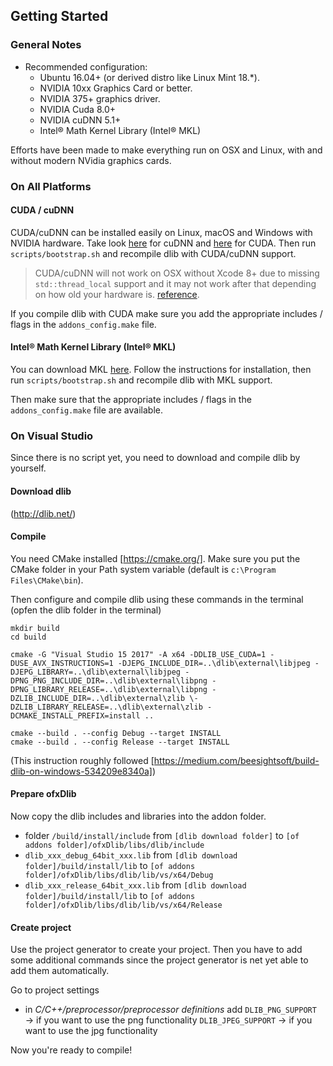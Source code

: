 ## Getting Started

### General Notes
-   Recommended configuration:
    -   Ubuntu 16.04+ (or derived distro like Linux Mint 18.\*).
    -   NVIDIA 10xx Graphics Card or better.
    -   NVIDIA 375+ graphics driver.
    -   NVIDIA Cuda 8.0+
    -   NVIDIA cuDNN 5.1+
    -   Intel® Math Kernel Library (Intel® MKL)

Efforts have been made to make everything run on OSX and Linux, with and without modern NVidia graphics cards.

### On All Platforms

#### CUDA / cuDNN

CUDA/cuDNN can be installed easily on Linux, macOS and Windows with NVIDIA hardware. Take look [here](https://developer.nvidia.com/cudnn) for cuDNN and [here](https://developer.nvidia.com/cuda-zone) for CUDA.  Then run `scripts/bootstrap.sh` and recompile dlib with CUDA/cuDNN support.

> CUDA/cuDNN will not work on OSX without Xcode 8+ due to missing `std::thread_local` support and it may not work after that depending on how old your hardware is. [reference](https://stackoverflow.com/questions/28094794/why-does-apple-clang-disallow-c11-thread-local-when-official-clang-supports).

If you compile dlib with CUDA make sure you add the appropriate includes / flags in the `addons_config.make` file.

#### Intel® Math Kernel Library (Intel® MKL)

You can download MKL [here](https://software.intel.com/en-us/mkl). Follow the instructions for installation, then run `scripts/bootstrap.sh` and recompile dlib with MKL support.

Then make sure that the appropriate includes / flags in the `addons_config.make` file are available.

### On Visual Studio 

Since there is no script yet, you need to download and compile dlib by yourself. 

#### Download dlib

(http://dlib.net/)

#### Compile
You need CMake installed [https://cmake.org/]. Make sure you put the CMake folder in your Path system variable (default is `c:\Program Files\CMake\bin`).

Then configure and compile dlib using these commands in the terminal (opfen the dlib folder in the terminal)

```
mkdir build
cd build

cmake -G "Visual Studio 15 2017" -A x64 -DDLIB_USE_CUDA=1 -DUSE_AVX_INSTRUCTIONS=1 -DJEPG_INCLUDE_DIR=..\dlib\external\libjpeg -DJEPG_LIBRARY=..\dlib\external\libjpeg -DPNG_PNG_INCLUDE_DIR=..\dlib\external\libpng -DPNG_LIBRARY_RELEASE=..\dlib\external\libpng -DZLIB_INCLUDE_DIR=..\dlib\external\zlib \-DZLIB_LIBRARY_RELEASE=..\dlib\external\zlib -DCMAKE_INSTALL_PREFIX=install ..
```

```
cmake --build . --config Debug --target INSTALL
cmake --build . --config Release --target INSTALL
```

(This instruction roughly followed [https://medium.com/beesightsoft/build-dlib-on-windows-534209e8340a])

#### Prepare ofxDlib
Now copy the dlib includes and libraries into the addon folder.

* folder `/build/install/include` from `[dlib download folder]` to `[of addons folder]/ofxDlib/libs/dlib/include`
* `dlib_xxx_debug_64bit_xxx.lib` from `[dlib download folder]/build/install/lib`  to `[of addons folder]/ofxDlib/libs/dlib/lib/vs/x64/Debug`
* `dlib_xxx_release_64bit_xxx.lib` from `[dlib download folder]/build/install/lib` to `[of addons folder]/ofxDlib/libs/dlib/lib/vs/x64/Release`

#### Create project
Use the project generator to create your project. Then you have to add some additional commands since the project generator is net yet able to add them automatically.

Go to project settings
* in _C/C++/preprocessor/preprocessor definitions_ add
        `DLIB_PNG_SUPPORT`  →  if you want to use the png functionality
        `DLIB_JPEG_SUPPORT` → if you want to use the jpg functionality

Now you're ready to compile!
